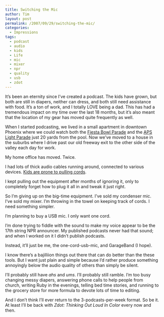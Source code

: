 ```yaml
---
title: Switching the Mic
author: Tim
layout: post
permalink: /2007/09/29/switching-the-mic/
categories:
  - Impressions
tags:
  - podcast
  - audio
  - kids
  - Life
  - mic
  - mixer
  - npr
  - quality
  - usb
  - zdot
---
```

It&#8217;s been an eternity since I&#8217;ve created a podcast. The kids have grown, but both are still in diapers, neither can dress, and both still need assistance with food. It&#8217;s a ton of work, and I totally LOVE being a dad. This has had a tremendous impact on my time over the last 18 months, but it&#8217;s also meant that the location of my gear has moved quite frequently as well.

When I started podcasting, we lived in a small apartment in downtown Phoenix where we could watch both the [Fiesta Bowl Parade][1] and the [APS Light Parade][2] just 20 yards from the pool. Now we&#8217;ve moved to a house in the suburbs where I drive past our old freeway exit to the other side of the valley each day for work.

My home office has moved. Twice.

I had lots of thick audio cables running around, connected to various devices. [Kids are prone to pulling cords][3].

I kept pulling out the equipment after months of ignoring it, only to completely forget how to plug it all in and tweak it just right.

So I&#8217;m giving up on the big-time equipment. I&#8217;ve sold my condenser mic. I&#8217;ve sold my mixer. I&#8217;m throwing in the towel on keeping track of cords. I need something simpler.

I&#8217;m planning to buy a USB mic. I only want one cord.

I&#8217;m done trying to fiddle with the sound to make my voice appear to be the 17th string NPR announcer. My published podcasts never had that sound; and when I worked on it I didn&#8217;t publish podcasts.

Instead, it&#8217;ll just be me, the one-cord-usb-mic, and GarageBand (I hope).

I know there&#8217;s a bajilliion things out there that can do better than the these tools. But I want just plain and simple because I&#8217;d rather produce something annoyingly below the audio quality of others than simply be silent.

I&#8217;ll probably still have *ahs* and *ums*. I&#8217;ll probably still ramble. I&#8217;m too busy changing messy diapers, answering phone calls to help people from church, writing Ruby in the evenings, telling bed time stories, and running to the grocery store for more formula to devote lots of time to editing.

And I don&#8217;t think I&#8217;ll ever return to the 3-podcasts-per-week format. So be it. At least I&#8217;ll be back with *Zdot: Thinking Out Loud In Color* every now and then.

 [1]: http://google.com/search?q=fiesta+bowl+parade
 [2]: http://phoenix.gov/parks/fiesta.html
 [3]: http://timshadel.com/2007/03/08/macs-are-made-for-real-life-is-your-app/
